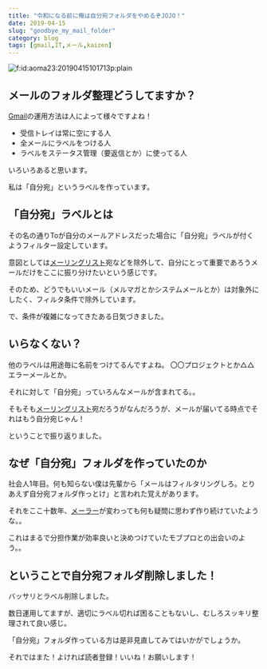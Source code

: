 ```yaml
---
title: "令和になる前に俺は自分宛フォルダをやめるぞJOJO！"
date: 2019-04-15
slug: "goodbye_my_mail_folder"
category: blog
tags: [gmail,IT,メール,kaizen]
---
```

<p><span itemscope itemtype="http://schema.org/Photograph"><img src="https://cdn-ak.f.st-hatena.com/images/fotolife/a/aoma23/20190415/20190415101713.png" alt="f:id:aoma23:20190415101713p:plain" title="f:id:aoma23:20190415101713p:plain" class="hatena-fotolife" itemprop="image"></span></p>

<h2>メールのフォルダ整理どうしてますか？</h2>

<p><a class="keyword" href="http://d.hatena.ne.jp/keyword/Gmail">Gmail</a>の運用方法は人によって様々ですよね！</p>

<ul>
<li>受信トレイは常に空にする人</li>
<li>全メールにラベルをつける人</li>
<li>ラベルをステータス管理（要返信とか）に使ってる人</li>
</ul>


<p>いろいろあると思います。</p>

<p>私は「自分宛」というラベルを作っています。</p>

<h2>「自分宛」ラベルとは</h2>

<p>その名の通りToが自分のメールアドレスだった場合に「自分宛」ラベルが付くようフィルター設定しています。</p>

<p>意図としては<a class="keyword" href="http://d.hatena.ne.jp/keyword/%A5%E1%A1%BC%A5%EA%A5%F3%A5%B0%A5%EA%A5%B9%A5%C8">メーリングリスト</a>宛などを除外して、自分にとって重要であろうメールだけをここに振り分けたいという感じです。</p>

<p>そのため、どうでもいいメール（メルマガとかシステムメールとか）は対象外にしたく、フィルタ条件で除外しています。</p>

<p>で、条件が複雑になってきたある日気づきました。</p>

<h2>いらなくない？</h2>

<p>他のラベルは用途毎に名前をつけてるんですよね。
〇〇プロジェクトとか△△エラーメールとか。</p>

<p>それに対して「自分宛」っていろんなメールが含まれてる。。</p>

<p>そもそも<a class="keyword" href="http://d.hatena.ne.jp/keyword/%A5%E1%A1%BC%A5%EA%A5%F3%A5%B0%A5%EA%A5%B9%A5%C8">メーリングリスト</a>宛だろうがなんだろうが、メールが届いてる時点でそれはもう自分宛じゃん！</p>

<p>ということで振り返りました。</p>

<h2>なぜ「自分宛」フォルダを作っていたのか</h2>

<p>社会人1年目。何も知らない僕は先輩から「メールはフィルタリングしろ。とりあえず自分宛フォルダ作っとけ」と言われた覚えがあります。</p>

<p>それをここ十数年、<a class="keyword" href="http://d.hatena.ne.jp/keyword/%A5%E1%A1%BC%A5%E9%A1%BC">メーラー</a>が変わっても何も疑問に思わず作り続けていたような。。</p>

<p>これはまるで分担作業が効率良いと決めつけていたモブプロとの出会いのよう。。</p>

<h2>ということで自分宛フォルダ削除しました！</h2>

<p>バッサリとラベル削除しました。</p>

<p>数日運用してますが、適切にラベル切れば困ることもないし、むしろスッキリ整理されて良い感じ。</p>

<p>「自分宛」フォルダ作っている方は是非見直してみてはいかがでしょうか。</p>

<p>それではまた！よければ読者登録！いいね！お願いします！</p>

